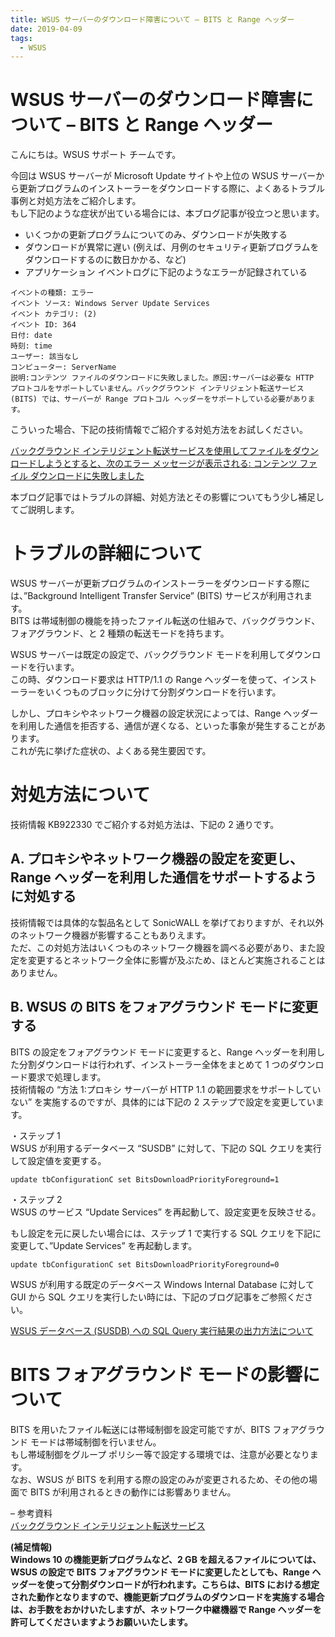 ```yaml
---
title: WSUS サーバーのダウンロード障害について – BITS と Range ヘッダー
date: 2019-04-09
tags:
  - WSUS
---
```


# WSUS サーバーのダウンロード障害について – BITS と Range ヘッダー  

こんにちは。WSUS サポート チームです。  
  
今回は WSUS サーバーが Microsoft Update サイトや上位の WSUS サーバーから更新プログラムのインストーラーをダウンロードする際に、よくあるトラブル事例と対処方法をご紹介します。  
もし下記のような症状が出ている場合には、本ブログ記事が役立つと思います。  
  
- いくつかの更新プログラムについてのみ、ダウンロードが失敗する  
- ダウンロードが異常に遅い (例えば、月例のセキュリティ更新プログラムをダウンロードするのに数日かかる、など)  
- アプリケーション イベントログに下記のようなエラーが記録されている  

```
イベントの種類: エラー
イベント ソース: Windows Server Update Services
イベント カテゴリ: (2)
イベント ID: 364
日付: date
時刻: time
ユーザー: 該当なし
コンピューター: ServerName
説明:コンテンツ ファイルのダウンロードに失敗しました。原因:サーバーは必要な HTTP プロトコルをサポートしていません。バックグラウンド インテリジェント転送サービス (BITS) では、サーバーが Range プロトコル ヘッダーをサポートしている必要があります。
```
  
こういった場合、下記の技術情報でご紹介する対処方法をお試しください。  

[バックグラウンド インテリジェント転送サービスを使用してファイルをダウンロードしようとすると、次のエラー メッセージが表示される: コンテンツ ファイル ダウンロードに失敗しました](https://learn.microsoft.com/ja-jp/troubleshoot/windows-server/networking/cannot-download-file-background-intelligent-transfer-service)
  
本ブログ記事ではトラブルの詳細、対処方法とその影響についてもう少し補足してご説明します。  
  
# トラブルの詳細について  
WSUS サーバーが更新プログラムのインストーラーをダウンロードする際には、”Background Intelligent Transfer Service” (BITS) サービスが利用されます。  
BITS は帯域制御の機能を持ったファイル転送の仕組みで、バックグラウンド、フォアグラウンド、と 2 種類の転送モードを持ちます。  
  
WSUS サーバーは既定の設定で、バックグラウンド モードを利用してダウンロードを行います。  
この時、ダウンロード要求は HTTP/1.1 の Range ヘッダーを使って、インストーラーをいくつものブロックに分けて分割ダウンロードを行います。  
  
しかし、プロキシやネットワーク機器の設定状況によっては、Range ヘッダーを利用した通信を拒否する、通信が遅くなる、といった事象が発生することがあります。  
これが先に挙げた症状の、よくある発生要因です。  
  
# 対処方法について  
技術情報 KB922330 でご紹介する対処方法は、下記の 2 通りです。  
  
## A. プロキシやネットワーク機器の設定を変更し、Range ヘッダーを利用した通信をサポートするように対処する  
技術情報では具体的な製品名として SonicWALL を挙げておりますが、それ以外のネットワーク機器が影響することもありえます。  
ただ、この対処方法はいくつものネットワーク機器を調べる必要があり、また設定を変更するとネットワーク全体に影響が及ぶため、ほとんど実施されることはありません。  
  
## B. WSUS の BITS をフォアグラウンド モードに変更する  
BITS の設定をフォアグラウンド モードに変更すると、Range ヘッダーを利用した分割ダウンロードは行われず、インストーラー全体をまとめて 1 つのダウンロード要求で処理します。  
技術情報の “方法 1:プロキシ サーバーが HTTP 1.1 の範囲要求をサポートしていない” を実施するのですが、具体的には下記の 2 ステップで設定を変更しています。  
  
・ステップ 1  
WSUS が利用するデータベース “SUSDB” に対して、下記の SQL クエリを実行して設定値を変更する。  
  
`update tbConfigurationC set BitsDownloadPriorityForeground=1`
  
・ステップ 2  
WSUS のサービス “Update Services” を再起動して、設定変更を反映させる。  
  
もし設定を元に戻したい場合には、ステップ 1 で実行する SQL クエリを下記に変更して、”Update Services” を再起動します。  
  
`update tbConfigurationC set BitsDownloadPriorityForeground=0`
  
WSUS が利用する既定のデータベース Windows Internal Database に対して GUI から SQL クエリを実行したい時には、下記のブログ記事をご参照ください。  
  
[WSUS データベース (SUSDB) への SQL Query 実行結果の出力方法について](https://jpmem.github.io/memlog/wsus/sql/sqlquery.html)
  
# BITS フォアグラウンド モードの影響について  
BITS を用いたファイル転送には帯域制御を設定可能ですが、BITS フォアグラウンド モードは帯域制御を行いません。  
もし帯域制御をグループ ポリシー等で設定する環境では、注意が必要となります。  
なお、WSUS が BITS を利用する際の設定のみが変更されるため、その他の場面で BITS が利用されるときの動作には影響ありません。  
  
– 参考資料  
[バックグラウンド インテリジェント転送サービス](https://learn.microsoft.com/ja-jp/windows/win32/bits/background-intelligent-transfer-service-portal?redirectedfrom=MSDN)  
  
**(補足情報)  
Windows 10 の機能更新プログラムなど、2 GB を超えるファイルについては、WSUS の設定で BITS フォアグラウンド モードに変更したとしても、Range ヘッダーを使って分割ダウンロードが行われます。こちらは、BITS における想定された動作となりますので、機能更新プログラムのダウンロードを実施する場合は、お手数をおかけいたしますが、ネットワーク中継機器で Range ヘッダーを許可してくださいますようお願いいたします。**

